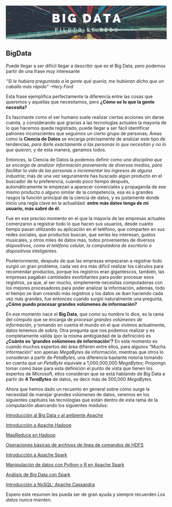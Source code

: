 <p align="center">
  <img src="Images/portada1.png" />
</p>

## BigData
Puede llegar a ser difícil llegar a describir que es el Big Data, pero podemos partir de una frase muy interesante 

*“Si le hubiera preguntado a la gente qué quería, me hubieran dicho que un caballo más rápido” –Hery Ford* 

Esta frase ejemplifica perfectamente la diferencia entre las cosas que queremos y aquellas que necesitamos, pero **¿Cómo se lo que la gente necesita?** 

Es fascinante como el ser humano suele realizar ciertas acciones sin darse cuenta, y considerando que gracias a las tecnologías actuales la mayoría de lo que hacemos queda registrado, puede llegar a ser fácil identificar patrones inconscientes que seguimos un cierto grupo de personas; Áreas como la **Ciencia de Datos** se encarga precisamente de analizar este tipo de tendencias, *para darle exactamente a las personas lo que necesitan y no lo que quieren*, y de esta manera, ganamos todos. 

Entonces, la Ciencia de Datos la podemos definir como *una disciplina que se encarga de analizar información proveniente de diversos medios, para facilitar la vida de las personas o incrementar los ingresos de alguna industria*; más de una vez seguramente has buscado algún producto en el buscador de tu preferencia, cuando poco tiempo después, automáticamente te empiezan a aparecer comerciales y propaganda de ese mismo producto o alguno similar de la competencia, esa es a grandes rasgos la función principal de la ciencia de datos, y es justamente donde inicio una regla clave en la actualidad: **entre más datos tenga de mi usuario, más sabré de él.** 

Fue en ese preciso momento en el que la mayoría de las empresas actuales comenzaron a registrar todo lo que hacen sus usuarios, desde cuanto tiempo pasan utilizando su aplicación en el teléfono, que comparten en sus redes sociales, que productos buscan, que series les interesan, gustos musicales, y otros miles de datos más, todos provenientes de diversos *dispositivos, como el teléfono celular, la computadora de escritorio o dispositivos inteligentes.* 

Posteriormente, después de que las empresas empezaran a registrar todo surgió un gran problema, cada vez era más difícil realizar los cálculos para recomendar productos, porque los registros eran gigantescos, también, las empresas pagaban cantidades exorbitantes para poder procesar esos registros, ya que, al ser mucho, simplemente necesitas computadoras con los mejores procesadores para poder analizar la información, además, todo el tiempo se iban creando más registros y los datos se iban haciendo cada vez más grandes, fue entonces cuando surgió naturalmente una pregunta, **¿Cómo puedo procesar grandes volúmenes de información?** 

En ese momento nace el **Big Data**, que como su nombre lo dice, es la rama del cómputo que se encarga de *procesar grandes volúmenes de información*, y tomando en cuenta el mundo en el que vivimos actualmente, datos tenemos de sobra; Otra pregunta que nos podemos realizar y es completamente valida (por la misma ambigüedad de la definición) es **¿Cuánto es ‘grandes volúmenes de información’?** En este momento es cuando muchos expertos del área difieren entre ellos, para algunos “Mucha información” son apenas *MegaBytes* de información, mientras que otros lo consideran a partir de *PetaBytes*, una diferencia bastante notoria tomando en cuenta que un *PetaByte* equivale a 1,000,000,000 *MegaBytes*; Propongo tomar como base para esta definición el punto de vista que tienen los expertos de Microsoft, ellos consideran que se está hablando de Big Data a partir de **4 *TeraBytes*** de datos, es decir más de 500,000 *MegaBytes*.

Ahora que hemos dado un recuento en general sobre cómo surge la necesidad de manejar grandes volúmenes de datos, veremos en los siguientes capítulos las tecnologías que están dentro de esta rama de la computación abarcando los siguientes módulos:

[Introducción al Big Data y al ambiente Apache](https://github.com/miguelmontcerv/BigData)

[Introducción a Apache Hadoop](https://github.com/miguelmontcerv/BigData/tree/main/Introduccion_BigData)

[MapReduce en Hadoop](https://github.com/miguelmontcerv/BigData)

[Operaciones básicas de archivos de línea de comandos de HDFS](https://github.com/miguelmontcerv/BigData)

[Introducción a Apache Spark](https://github.com/miguelmontcerv/BigData)

[Manipulación de datos con Python y R en Apache Spark](https://github.com/miguelmontcerv/BigData)

[Análisis de Big Data con Spark](https://github.com/miguelmontcerv/BigData)

[Introducción a NoSQL: Apache Cassandra](https://github.com/miguelmontcerv/BigData)

Espero este resumen les pueda ser de gran ayuda y siempre recuerden *Los datos nunca mienten*.